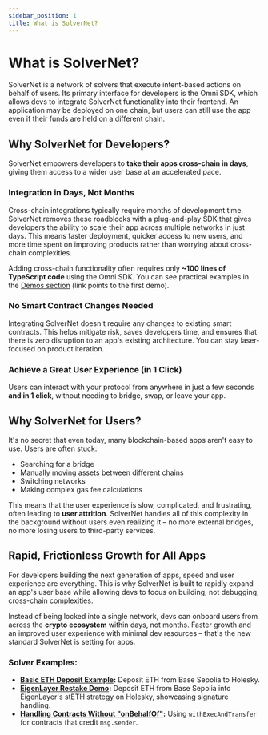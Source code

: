```yaml
---
sidebar_position: 1
title: What is SolverNet?
---
```


# What is SolverNet?

SolverNet is a network of solvers that execute intent-based actions on behalf of users. Its primary interface for developers is the Omni SDK, which allows devs to integrate SolverNet functionality into their frontend. An application may be deployed on one chain, but users can still use the app even if their funds are held on a different chain.

## Why SolverNet for Developers?

SolverNet empowers developers to **take their apps cross-chain in days**, giving them access to a wider user base at an accelerated pace.

### Integration in Days, Not Months

Cross-chain integrations typically require months of development time. SolverNet removes these roadblocks with a plug-and-play SDK that gives developers the ability to scale their app across multiple networks in just days. This means faster deployment, quicker access to new users, and more time spent on improving products rather than worrying about cross-chain complexities.

Adding cross-chain functionality often requires only **~100 lines of TypeScript code** using the Omni SDK. You can see practical examples in the [Demos section](../guides/demos/eigenlayer.mdx) (link points to the first demo).

### No Smart Contract Changes Needed

Integrating SolverNet doesn't require any changes to existing smart contracts. This helps mitigate risk, saves developers time, and ensures that there is zero disruption to an app's existing architecture. You can stay laser-focused on product iteration.

### Achieve a Great User Experience (in 1 Click)

Users can interact with your protocol from anywhere in just a few seconds **and in 1 click**, without needing to bridge, swap, or leave your app.

## Why SolverNet for Users?

It's no secret that even today, many blockchain-based apps aren't easy to use. Users are often stuck:

*   Searching for a bridge
*   Manually moving assets between different chains
*   Switching networks
*   Making complex gas fee calculations

This means that the user experience is slow, complicated, and frustrating, often leading to **user attrition**. SolverNet handles all of this complexity in the background without users even realizing it – no more external bridges, no more losing users to third-party services.

## Rapid, Frictionless Growth for All Apps

For developers building the next generation of apps, speed and user experience are everything. This is why SolverNet is built to rapidly expand an app's user base while allowing devs to focus on building, not debugging, cross-chain complexities.

Instead of being locked into a single network, devs can onboard users from across the **crypto ecosystem** within days, not months. Faster growth and an improved user experience with minimal dev resources – that's the new standard SolverNet is setting for apps.

### Solver Examples:

*   **[Basic ETH Deposit Example](../guides/basic-deposit.md):** Deposit ETH from Base Sepolia to Holesky.
*   **[EigenLayer Restake Demo](../guides/demos/eigenlayer.mdx):** Deposit ETH from Base Sepolia into EigenLayer's stETH strategy on Holesky, showcasing signature handling.
*   **[Handling Contracts Without "onBehalfOf"](../guides/contracts-without-onbehalfof.mdx):** Using `withExecAndTransfer` for contracts that credit `msg.sender`.
